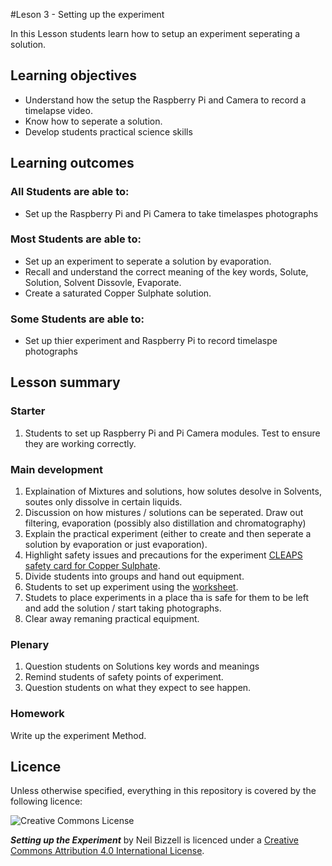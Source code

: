 #Leson 3 - Setting up the experiment 

In this Lesson students learn how to setup an experiment seperating a solution.

## Learning objectives

- Understand how the setup the Raspberry Pi and Camera to record a timelapse video.
- Know how to seperate a solution.
- Develop students practical science skills

## Learning outcomes

### All Students are able to:
- Set up the Raspberry Pi and Pi Camera to take timelaspes photographs

### Most Students are able to:
- Set up an experiment to seperate a solution by evaporation.
- Recall and understand the correct meaning of the key words, Solute, Solution, Solvent Dissovle, Evaporate.
- Create a saturated Copper Sulphate solution.

### Some Students are able to:
- Set up thier experiment and Raspberry Pi to record timelaspe photographs


## Lesson summary

### Starter

1. Students to set up Raspberry Pi and Pi Camera modules. Test to ensure they are working correctly.

### Main development

1. Explaination of Mixtures and solutions, how solutes desolve in Solvents, soutes only dissolve in certain liquids.
1. Discussion on how mistures / solutions can be seperated. Draw out filtering, evaporation (possibly also distillation and chromatography)
1. Explain the practical experiment (either to create and then seperate a solution by evaporation or just evaporation).
1. Highlight safety issues and precautions for the experiment [CLEAPS safety card for Copper Sulphate](http://www.cleapss.org.uk/attachments/article/0/SSS40.pdf?Secondary/Science/Student%20Safety%20Sheets/).
1. Divide students into groups and hand out equipment.
1. Students to set up experiment using the [worksheet](worksheet1.md).
1. Studets to place experiments in a place tha is safe for them to be left and add the solution / start taking photographs.
1. Clear away remaning practical equipment. 

### Plenary

1. Question students on Solutions key words and meanings
1. Remind students of safety points of experiment.
1. Question students on what they expect to see happen. 

### Homework
Write up the experiment Method.

## Licence

Unless otherwise specified, everything in this repository is covered by the following licence:

![Creative Commons License](http://i.creativecommons.org/l/by-sa/4.0/88x31.png)

***Setting up the Experiment*** by Neil Bizzell is licenced under a [Creative Commons Attribution 4.0 International License](http://creativecommons.org/licenses/by-sa/4.0/).
